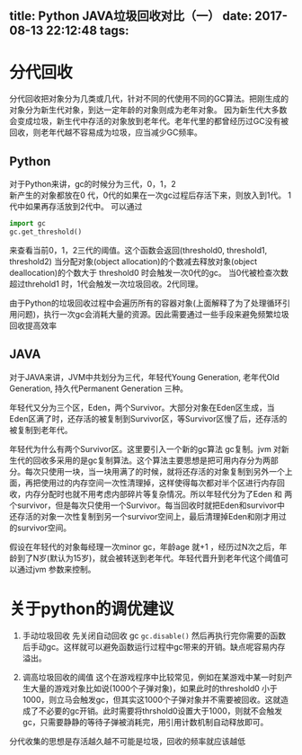 title: Python JAVA垃圾回收对比（一）
date: 2017-08-13 22:12:48
tags:
---

# 分代回收
分代回收把对象分为几类或几代，针对不同的代使用不同的GC算法。把刚生成的对象分为新生代对象，到达一定年龄的对象则成为老年对象。
因为新生代大多数会变成垃圾，新生代中存活的对象放到老年代。老年代里的都曾经历过GC没有被回收，则老年代越不容易成为垃圾，应当减少GC频率。

## Python

对于Python来讲，gc的时候分为三代，0，1，2  
新产生的对象都放在0 代，0代的如果在一次gc过程后存活下来，则放入到1代。
1代中如果再存活放到2代中。
可以通过

```python
import gc
gc.get_threshold()
```

来查看当前0，1，2三代的阈值。这个函数会返回(threshold0, threshold1, threshold2)
当分配对象(object allocation)的个数减去释放对象(object deallocation)的个数大于 threshold0 时会触发一次0代的gc。
当0代被检查次数超过threhold1 时，1代会触发一次垃圾回收。2代同理。

由于Python的垃圾回收过程中会遍历所有的容器对象(上面解释了为了处理循环引用问题)，执行一次gc会消耗大量的资源。因此需要通过一些手段来避免频繁垃圾回收提高效率

## JAVA

对于JAVA来讲，JVM中共划分为三代，年轻代Young Generation, 老年代Old Generation, 持久代Permanent Generation 三种。

年轻代又分为三个区，Eden，两个Survivor。大部分对象在Eden区生成，当Eden区满了时，还存活的被复制到Survivor区，等Survivor区慢了后，还存活的被复制到老年代。

年轻代为什么有两个Survivor区。这里要引入一个新的gc算法 gc复制。jvm 对新生代的回收多采用的是gc复制算法。这个算法主要思想是把可用内存分为两部分。每次只使用一块，当一块用满了的时候，就将还存活的对象复制到另外一个上面，再把使用过的内存空间一次性清理掉，这样使得每次都对半个区进行内存回收，内存分配时也就不用考虑内部碎片等复杂情况。所以年轻代分为了Eden 和 两个survivor，但是每次只使用一个Survivor。每当回收时就把Eden和survivor中还存活的对象一次性复制到另一个survivor空间上，最后清理掉Eden和刚才用过的survivor空间。

假设在年轻代的对象每经理一次minor gc，年龄age 就+1 ，经历过N次之后，年龄到了N岁(默认为15岁)，就会被转送到老年代。年轻代晋升到老年代这个阈值可以通过jvm 参数来控制。

# 关于python的调优建议 
1. 手动垃圾回收
先关闭自动回收 gc ```gc.disable()``` 然后再执行完你需要的函数后手动gc。这样就可以避免函数运行过程中gc带来的开销。缺点呢容易内存溢出。   


2. 调高垃圾回收的阈值
这个在游戏程序中比较常见，例如在某游戏中某一时刻产生大量的游戏对象比如说(1000个子弹对象)，如果此时的threshold0 小于1000，则立马会触发gc，但其实这1000个子弹对象并不需要被回收。这就造成了不必要的gc开销。此时需要将thrshold0设置大于1000，则就不会触发gc，只需要静静的等待子弹被消耗完，用引用计数机制自动释放即可。

分代收集的思想是存活越久越不可能是垃圾，回收的频率就应该越低

